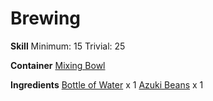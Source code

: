 <!-- TITLE: Azuki Bean Tea -->
<!-- SUBTITLE: Water infused with red azuki bean. It has a sweet odor -->

# Brewing
**Skill**
Minimum: 15
Trivial: 25

**Container**
[Mixing Bowl](mixing-bowl)

**Ingredients**
[Bottle of Water](bottle-of-water) x 1
[Azuki Beans](azuki-beans) x 1